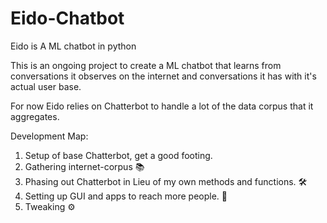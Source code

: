 # Eido-Chatbot
Eido is A ML chatbot in python

This is an ongoing project to create a ML chatbot that learns from conversations it observes on the internet and conversations it has with it's actual user base.

For now Eido relies on Chatterbot to handle a lot of the data corpus that it aggregates.

Development Map:
1. Setup of base Chatterbot, get a good footing. 
2. Gathering internet-corpus 📚
3. Phasing out Chatterbot in Lieu of my own methods and functions. 🛠️
4. Setting up GUI and apps to reach more people. 📱
5. Tweaking ⚙️
